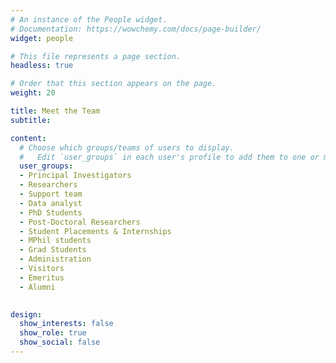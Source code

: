 ```yaml
---
# An instance of the People widget.
# Documentation: https://wowchemy.com/docs/page-builder/
widget: people

# This file represents a page section.
headless: true

# Order that this section appears on the page.
weight: 20

title: Meet the Team
subtitle:

content:
  # Choose which groups/teams of users to display.
  #   Edit `user_groups` in each user's profile to add them to one or more of these groups.
  user_groups:
  - Principal Investigators
  - Researchers
  - Support team
  - Data analyst
  - PhD Students
  - Post-Doctoral Researchers
  - Student Placements & Internships
  - MPhil students
  - Grad Students
  - Administration
  - Visitors
  - Emeritus
  - Alumni

 
design:
  show_interests: false
  show_role: true
  show_social: false
---
```

